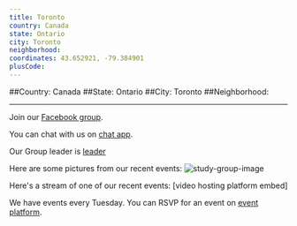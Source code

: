 ```yaml
---
title: Toronto
country: Canada
state: Ontario
city: Toronto
neighborhood: 
coordinates: 43.652921, -79.384901
plusCode:
---
```


##Country: Canada
##State: Ontario
##City: Toronto
##Neighborhood: 
*****
Join our [Facebook group](https://www.facebook.com/groups/free.code.camp.to).

You can chat with us on [chat app]().

Our Group leader is [leader]()

Here are some pictures from our recent events:
![study-group-image](https://scontent-dft4-2.xx.fbcdn.net/v/t31.0-8/15068500_10210962248150704_3614548903645249833_o.jpg?oh=49670f8c4ac9b83dbbbb1207c3d2b780&oe=599725C0)

Here's a stream of one of our recent events:
[video hosting platform embed]

We have events every Tuesday. You can RSVP for an event on [event platform]().

